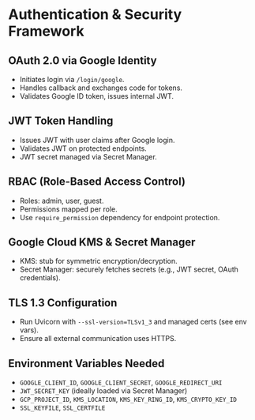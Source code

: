 # Authentication & Security Framework

## OAuth 2.0 via Google Identity
- Initiates login via `/login/google`.
- Handles callback and exchanges code for tokens.
- Validates Google ID token, issues internal JWT.

## JWT Token Handling
- Issues JWT with user claims after Google login.
- Validates JWT on protected endpoints.
- JWT secret managed via Secret Manager.

## RBAC (Role-Based Access Control)
- Roles: admin, user, guest.
- Permissions mapped per role.
- Use `require_permission` dependency for endpoint protection.

## Google Cloud KMS & Secret Manager
- KMS: stub for symmetric encryption/decryption.
- Secret Manager: securely fetches secrets (e.g., JWT secret, OAuth credentials).

## TLS 1.3 Configuration
- Run Uvicorn with `--ssl-version=TLSv1_3` and managed certs (see env vars).
- Ensure all external communication uses HTTPS.

## Environment Variables Needed
- `GOOGLE_CLIENT_ID`, `GOOGLE_CLIENT_SECRET`, `GOOGLE_REDIRECT_URI`
- `JWT_SECRET_KEY` (ideally loaded via Secret Manager)
- `GCP_PROJECT_ID`, `KMS_LOCATION`, `KMS_KEY_RING_ID`, `KMS_CRYPTO_KEY_ID`
- `SSL_KEYFILE`, `SSL_CERTFILE`
